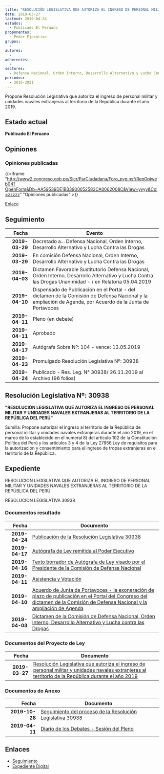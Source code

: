 ```yaml
---
title: "RESOLUCIÓN LEGISLATIVA QUE AUTORIZA EL INGRESO DE PERSONAL MILITAR Y UNIDADES NAVALES EXTRANJERAS AL TERRITORIO DE LA REPÚBLICA DURANTE EL AÑO 2019"
date: 2019-03-27
lastmod: 2019-04-24
estados: 
  - Publicado El Peruano
proponentes: 
  - Poder Ejecutivo
grupos: 
  - 
autores: 
  - 
adherentes: 
  - 
sectores: 
  - Defensa Nacional, Orden Interno, Desarrollo Alternativo y Lucha Contra las Drogas
periodos: 
  - 2016-2021
---
```


Propone Resolución Legislativa que autoriza el ingreso de personal militar y unidades navales extranjeras al territorio de la República durante el año 2019.


## Estado actual

**Publicado El Peruano**

## Opiniones

### Opiniones publicadas

{{<iframe "http://www2.congreso.gob.pe/Sicr/ParCiudadana/Foro_pvp.nsf/RepOpiweb04?OpenForm&Db=AA59539DE1B33900052583CA0062008C&View=yyyy&Col=zzzzz" "Opiniones publicadas" >}}

[Enlace](http://www2.congreso.gob.pe/Sicr/ParCiudadana/Foro_pvp.nsf/RepOpiweb04?OpenForm&Db=AA59539DE1B33900052583CA0062008C&View=yyyy&Col=zzzzz)

## Seguimiento

| Fecha | Evento |
|------:|--------|
| **2019-03-29** | Decretado a... Defensa Nacional, Orden Interno, Desarrollo Alternativo y Lucha Contra las Drogas|
| **2019-03-29** | En comisión Defensa Nacional, Orden Interno, Desarrollo Alternativo y Lucha Contra las Drogas|
| **2019-04-03** | Dictamen Favorable Sustitutorio Defensa Nacional, Orden Interno, Desarrollo Alternativo y Lucha Contra las Drogas Unanimidad - / en Relatoría 05.04.2019|
| **2019-04-10** | Dispensado de Publicación en el Portal - del dictamen de la Comisión de Defensa Nacional y la ampliación de Agenda, por Acuerdo de la Junta de Portavoces|
| **2019-04-11** | Pleno (en debate)|
| **2019-04-11** | Aprobado|
| **2019-04-17** | Autógrafa Sobre Nº: 104 - vence: 13.05.2019|
| **2019-04-23** | Promulgado Resolución Legislativa Nº: 30938|
| **2019-04-24** | Publicado - Res. Leg. N° 30938/ 26.11.2019 al Archivo (96 folios)|

## Resolución Legislativa Nº: 30938

**"RESOLUCIÓN LEGISLATIVA QUE AUTORIZA EL INGRESO DE PERSONAL MILITAR Y UNIDADES NAVALES EXTRANJERAS AL TERRITORIO DE LA REPÚBLICA DEL PERÚ"**

Sumilla: Propone autorizar el ingreso al territorio de la República de personal militar y unidades navales extranjeras durante el año 2019, en el marco de lo establecido en el numeral 8) del artículo 102 de la Constitución Política del Perú y los artículos 3 y 4 de la Ley 27856,Ley de requisitos para la autorización y consentimiento para el ingreso de tropas extranjeras en el territorio de la República.


## Expediente

RESOLUCIÓN LEGISLATIVA QUE AUTORIZA EL INGRESO DE PERSONAL MILITAR Y UNIDADES NAVALES EXTRANJERAS AL TERRITORIO DE LA REPÚBLICA DEL PERÚ

RESOLUCIÓN LEGISLATIVA 30938


### Documentos resultado

| Fecha | Documento |
|------:|--------|
| **2019-04-24** | [Publicación de la Resolución Legislativa 30938](http://www.leyes.congreso.gob.pe/Documentos/2016_2021/ADLP/Normas_Legales/30938-RLG.pdf) |
| **2019-04-17** | [Autógrafa de Ley remitida al Poder Ejecutivo](http://www.leyes.congreso.gob.pe/Documentos/2016_2021/ADLP/Texto_Aprobado/AU0411220190417.pdf) |
| **2019-04-16** | [Texto borrador de Autógrafa de Ley visado por el Presidente de la Comisión de Defensa Nacional](http://www.leyes.congreso.gob.pe/Documentos/2016_2021/Texto_Borrador_de_Autografa/BAU0411220190416.pdf) |
| **2019-04-11** | [Asistencia y Votación](http://www.leyes.congreso.gob.pe/Documentos/2016_2021/Asistencia_y_Votacion/Proyectos_de_Ley/AV0411220190411.pdf) |
| **2019-04-10** | [Acuerdo de Junta de Portavoces - la exoneración de plazo de publicación en el Portal del Congreso del dictamen de la Comisión de Defensa Nacional y la ampliación de Agenda](http://www.leyes.congreso.gob.pe/Documentos/2016_2021/Acuerdos/Junta_Portavoces/AJP0411220190410.pdf) |
| **2019-04-03** | [Dictamen de la Comisión de Defensa Nacional, Orden Interno, Desarrollo Alternativo y Lucha contra las Drogas](http://www.leyes.congreso.gob.pe/Documentos/2016_2021/Dictamenes/Proyectos_de_Ley/04112DC07MAY20190403.pdf) |

### Documentos del Proyecto de Ley

| Fecha | Documento |
|------:|--------|
| **2019-03-27** | [Resolución Legislativa que autoriza el ingreso de personal militar y unidades navales extranjeras al territorio de la República durante el año 2019](http://www.leyes.congreso.gob.pe/Documentos/2016_2021/Proyectos_de_Ley_y_de_Resoluciones_Legislativas/PL0411220190327..pdf) |

### Documentos de Anexo

| Fecha | Documento |
|------:|--------|
| **2019-10-28** | [Seguimiento del proceso de la Resolución Legislativa 30938](http://www.leyes.congreso.gob.pe/Documentos/2016_2021/Seguimiento_de_Proyectos_de_Ley/04112PL20191028.pdf) |
| **2019-04-11** | [Diario de los Debates - Sesión del Pleno](http://www2.congreso.gob.pe/Sicr/DiarioDebates/Publicad.nsf/SesionesPleno/05256D6E0073DFE9052583DA0053FBDE/$FILE/SLO-2018-5A.pdf) |

## Enlaces 

- [Seguimiento](http://www2.congreso.gob.pe/Sicr/TraDocEstProc/CLProLey2016.nsf/f7fff46988ca05b1052578e100829cc7/9606bbb945314cab052583ca0065063f?OpenDocument)
- [Expediente Digital](http://www2.congreso.gob.pe/Sicr/TraDocEstProc/CLProLey2016.nsf/f7fff46988ca05b1052578e100829cc7/9606bbb945314cab052583ca0065063f?OpenDocument&Click=05257FB7005EB655.eb71d0cf91d8294e05256cdf006b5706/$Body/0.1C6C)
